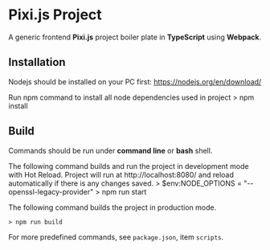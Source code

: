 # Pixi.js Project #

A generic frontend **Pixi.js** project boiler plate in **TypeScript** using **Webpack**.

## Installation ##

Nodejs should be installed on your PC first: https://nodejs.org/en/download/

Run npm command to install all node dependencies used in project
	> npm install


## Build ##

Commands should be run under **command line** or **bash** shell.

The following command builds and run the project in development mode with Hot Reload. Project will run at http://localhost:8080/ and reload automatically if there is any changes saved.
    > $env:NODE_OPTIONS = "--openssl-legacy-provider"
	> npm run start

The following command builds the project in production mode.

	> npm run build


For more predefined commands, see `package.json`, item `scripts`.


